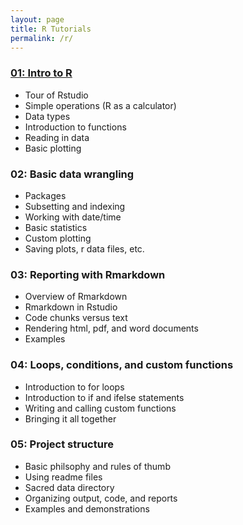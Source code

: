 ```yaml
---
layout: page
title: R Tutorials
permalink: /r/
---
```


### [01: Intro to R](/programming_tutorials/R-tutorial-01/)

* Tour of Rstudio  
* Simple operations (R as a calculator)  
* Data types  
* Introduction to functions  
* Reading in data  
* Basic plotting  

### 02: Basic data wrangling

* Packages  
* Subsetting and indexing
* Working with date/time
* Basic statistics  
* Custom plotting  
* Saving plots, r data files, etc.

### 03: Reporting with Rmarkdown

* Overview of Rmarkdown  
* Rmarkdown in Rstudio  
* Code chunks versus text  
* Rendering html, pdf, and word documents  
* Examples  

### 04: Loops, conditions, and custom functions

* Introduction to for loops  
* Introduction to if and ifelse statements
* Writing and calling custom functions
* Bringing it all together  

### 05: Project structure

* Basic philsophy and rules of thumb  
* Using readme files  
* Sacred data directory  
* Organizing output, code, and reports  
* Examples and demonstrations  
